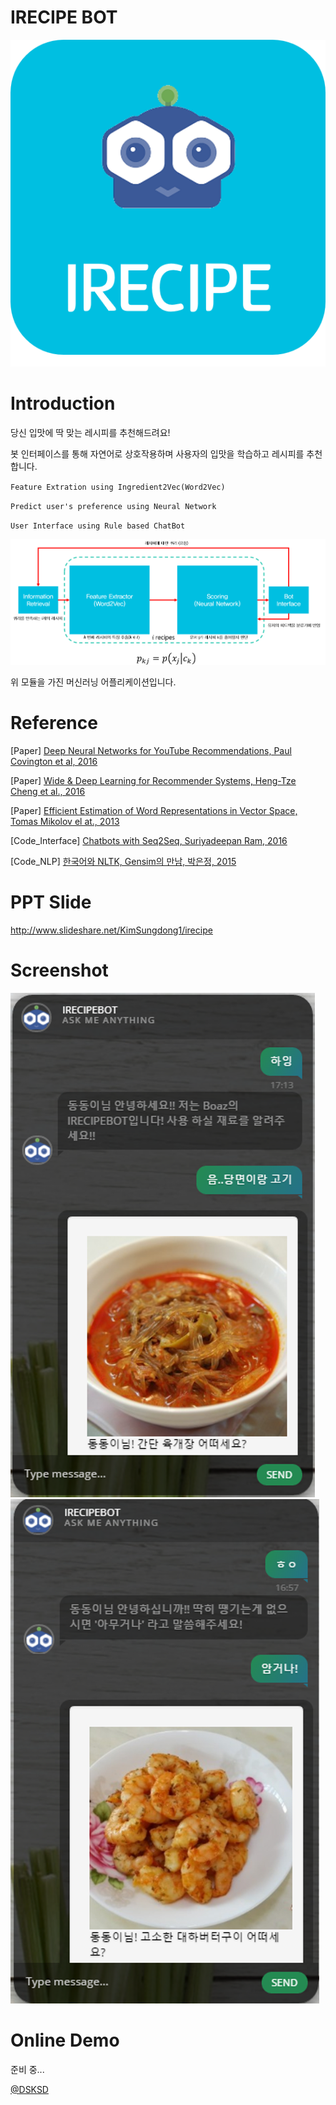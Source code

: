 # IRECIPE BOT

<img src="https://github.com/DSKSD/IRECIPE/blob/master/screenshot/scs2.png"/>

# Introduction


당신 입맛에 딱 맞는 레시피를 추천해드려요!

봇 인터페이스를 통해 자연어로 상호작용하며
사용자의 입맛을 학습하고 레시피를 추천합니다.

`Feature Extration using Ingredient2Vec(Word2Vec)`

`Predict user's preference using Neural Network`

`User Interface using Rule based ChatBot`


<img src="https://github.com/DSKSD/IRECIPE/blob/master/screenshot/scs3.png"/>


위 모듈을 가진 머신러닝 어플리케이션입니다.

# Reference

[Paper] <a href="https://static.googleusercontent.com/media/research.google.com/ko//pubs/archive/45530.pdf">Deep Neural Networks for YouTube Recommendations, Paul Covington et al, 2016</a>

[Paper] <a href="https://arxiv.org/abs/1606.07792">Wide & Deep Learning for Recommender Systems, Heng-Tze Cheng et al., 2016</a>

[Paper] <a href="https://arxiv.org/pdf/1301.3781.pdf">Efficient Estimation of Word Representations in Vector Space, Tomas Mikolov el at., 2013</a>

[Code_Interface] <a href="http://suriyadeepan.github.io/2016-06-28-easy-seq2seq/">Chatbots with Seq2Seq, Suriyadeepan Ram, 2016</a>

[Code_NLP] <a href="https://www.lucypark.kr/slides/2015-pyconkr/#1">한국어와 NLTK, Gensim의 만남, 박은정, 2015</a>

# PPT Slide

http://www.slideshare.net/KimSungdong1/irecipe

# Screenshot

<img src="https://github.com/DSKSD/IRECIPE/blob/master/screenshot/scs1.png"/>

<img src="https://github.com/DSKSD/IRECIPE/blob/master/screenshot/scs4.png"/>



# Online Demo

준비 중...


<a href="https://github.com/DSKSD/">@DSKSD</a>
